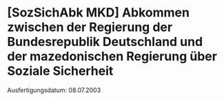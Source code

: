 # [SozSichAbk MKD] Abkommen zwischen der Regierung der Bundesrepublik Deutschland und der mazedonischen Regierung über Soziale Sicherheit

Ausfertigungsdatum: 08.07.2003

 